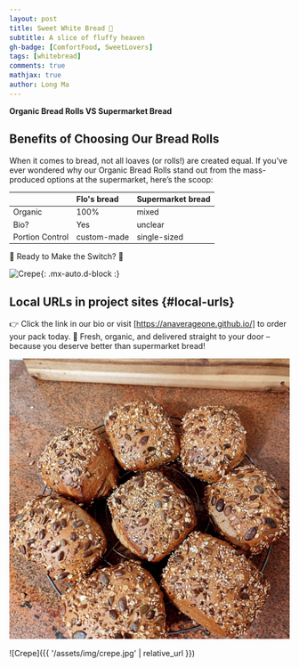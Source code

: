 ```yaml
---
layout: post
title: Sweet White Bread 🥖
subtitle: A slice of fluffy heaven
gh-badge: [ComfortFood, SweetLovers]
tags: [whitebread]
comments: true
mathjax: true
author: Long Ma
---
```



**Organic Bread Rolls VS Supermarket Bread**



## Benefits of Choosing Our Bread Rolls 

When it comes to bread, not all loaves (or rolls!) are created equal. If you’ve ever wondered why our Organic Bread Rolls stand out from the mass-produced options at the supermarket, here’s the scoop:

| | Flo's bread | Supermarket bread|
| :------ |:--- | :--- |
| Organic | 100% | mixed |
| Bio? | Yes | unclear |
| Portion Control | custom-made | single-sized |



🛒 Ready to Make the Switch? 🛒



![Crepe](https://anaverageone.github.io/assets/img/whitebread.jpg){: .mx-auto.d-block :}



## Local URLs in project sites {#local-urls}

👉 Click the link in our bio or visit [https://anaverageone.github.io/] to order your pack today.
🚚 Fresh, organic, and delivered straight to your door – because you deserve better than supermarket bread!

![Crepe](/assets/img/breadrolls.jpg)


![Crepe]({{ '/assets/img/crepe.jpg' | relative_url }})
